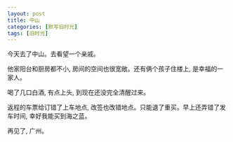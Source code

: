 ```yaml
---
layout: post
title: 中山
categories: [默写旧时光]
tags: [旧时光]
---
```


今天去了中山。去看望一个亲戚。

他家阳台和厨房都不小, 房间的空间也很宽敞。还有俩个孩子住楼上, 是幸福的一家人。

喝了几口白酒, 有点上头, 到现在还没完全清醒过来。

返程的车票给订错了上车地点, 改签也改错地点。只能退了重买。早上还弄错了发车时间, 幸好我能买到海之蓝。

再见了, 广州。
